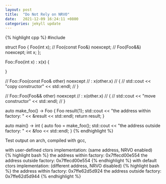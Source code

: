 ```yaml
---
layout: post
title:  "Do Not Rely on NRVO"
date:   2021-12-09 16:24:11 +0800
categories: jekyll update
---
```

{% highlight cpp %}
#include <iostream>
 
struct Foo
{
    Foo(int x);
    // Foo(const Foo&) noexcept;
    // Foo(Foo&&) noexcept;
    int x;
};
 
Foo::Foo(int x)
    : x(x)
{
 
}
 
// Foo::Foo(const Foo& other) noexcept
//     : x(other.x)
// {
//     std::cout << "copy constructor" << std::endl;
// }
 
// Foo::Foo(Foo&& other) noexcept
//     : x(other.x)
// {
//     std::cout << "move constructor" << std::endl;
// }
 
auto make_foo() -> Foo
{
    Foo result{1};
    std::cout << "the address within factory: " << &result << std::endl;
    return result;
}
 
auto main() -> int
{
    auto foo = make_foo();
    std::cout << "the address outside factory: " << &foo << std::endl;
}
{% endhighlight %}

Test output on arch, compiled with gcc,  

with user-defined ctors implementation: (same address, NRVO enabled)  
{% highlight bash %}
the address within factory: 0x7ffecd00e554
the address outside factory: 0x7ffecd00e554
{% endhighlight %}
with default ctors implementation: (different address, NRVO disabled)
{% highlight bash %}
the address within factory: 0x7ffe62d5d924
the address outside factory: 0x7ffe62d5d944
{% endhighlight %}
